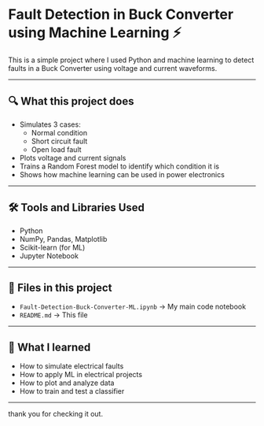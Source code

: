 # Fault Detection in Buck Converter using Machine Learning ⚡

This is a simple project where I used Python and machine learning to detect faults in a Buck Converter using voltage and current waveforms.

---

## 🔍 What this project does

- Simulates 3 cases:
  - Normal condition
  - Short circuit fault
  - Open load fault
- Plots voltage and current signals
- Trains a Random Forest model to identify which condition it is
- Shows how machine learning can be used in power electronics

---

## 🛠 Tools and Libraries Used

- Python
- NumPy, Pandas, Matplotlib
- Scikit-learn (for ML)
- Jupyter Notebook

---

## 📁 Files in this project

- `Fault-Detection-Buck-Converter-ML.ipynb` → My main code notebook
- `README.md` → This file


---

## 📌 What I learned

- How to simulate electrical faults
- How to apply ML in electrical projects
- How to plot and analyze data
- How to train and test a classifier

---

thank you for checking it out.
